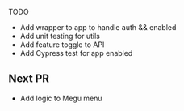 TODO

- Add wrapper to app to handle auth && enabled
- Add unit testing for utils
- Add feature toggle to API
- Add Cypress test for app enabled

## Next PR

- Add logic to Megu menu
